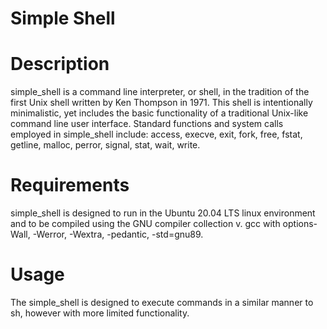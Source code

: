 # Simple Shell

# Description
simple_shell is a command line interpreter, or shell, in the tradition of the first Unix shell written by Ken Thompson in 1971. This shell is intentionally minimalistic, yet includes the basic functionality of a traditional Unix-like command line user interface. Standard functions and system calls employed in simple_shell include: access, execve, exit, fork, free, fstat, getline, malloc, perror, signal, stat, wait, write.

# Requirements
simple_shell is designed to run in the Ubuntu 20.04 LTS linux environment and to be compiled using the GNU compiler collection v. gcc with options-Wall, -Werror, -Wextra, -pedantic, -std=gnu89.

# Usage
The simple_shell is designed to execute commands in a similar manner to sh, however with more limited functionality.

